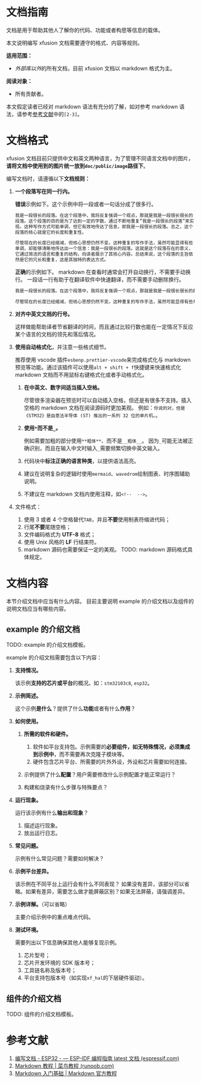 # 文档指南

文档是用于帮助其他人了解你的代码、功能或者构思等信息的载体。

本文说明编写 xfusion 文档需要遵守的格式、内容等规则。

**适用范围：**

- *外部库以外*的所有文档，目前 xfusion 文档以 markdown 格式为主。

**阅读对象：**

- 所有贡献者。

本文假定读者已经对 markdown 语法有充分的了解，如对参考 markdown 语法，请参考[参考文献](#参考文献)中的`[2-3]`。

# 文档格式

xfusion 文档目前只提供中文和英文两种语言，为了管理不同语言文档中的图片，**请将文档中使用到的图片统一放到`doc/public/image`路径下**。

编写文档时，请遵循以下**文档规则：**

1. **一个段落写在同一行内。**

   **错误**示例如下。这个示例中将一段或者一句话分成了很多行。

   ```markdown {.line-numbers}
   我是一段很长的段落。在这个段落中，我将反复强调一个观点，那就是我是一段很长很长的
   段落。这个段落的目的是为了达到一定的字数，通过不断地重复“我是一段很长的段落”来实
   现。这种写作方式可能单调，但它有效地传达了信息，即我是一段很长的段落。总之，这个
   段落的核心就是它的长度和重复性。

   尽管现在的长度已经缩减，但核心思想仍然不变。这种重复的写作手法，虽然可能显得有些
   单调，却能够清晰地传达出一个信息：我是一段很长的段落。这就是这个段落存在的意义，
   它通过简洁的语言和重复的结构，向读者展示了其核心内容。总结来说，这个段落的主旨依
   然是它的冗长和重复，这是其独特的表达方式。
   ```

   **正确**的示例如下。
   markdown 在查看时通常会打开自动换行，不需要手动换行。
   一段话一行有助于在翻译软件中快速翻译，而不需要手动删除换行。

   ```markdown {.line-numbers}
   我是一段很长的段落。在这个段落中，我将反复强调一个观点，那就是我是一段很长很长的段落。这个段落的目的是为了达到一定的字数，通过不断地重复“我是一段很长的段落”来实现。这种写作方式可能单调，但它有效地传达了信息，即我是一段很长的段落。总之，这个段落的核心就是它的长度和重复性。

   尽管现在的长度已经缩减，但核心思想仍然不变。这种重复的写作手法，虽然可能显得有些单调，却能够清晰地传达出一个信息：我是一段很长的段落。这就是这个段落存在的意义，它通过简洁的语言和重复的结构，向读者展示了其核心内容。总结来说，这个段落的主旨依然是它的冗长和重复，这是其独特的表达方式。
   ```

1. **对齐中英文文档的行号。**

   这样做能帮助译者节省翻译的时间，而且通过比较行数也能在一定情况下反应某个语言的文档的领先和落后情况。

1. **使用自动格式化**，并注意一些格式细节。

   推荐使用 vscode 插件`esbenp.prettier-vscode`来完成格式化与 markdown 预览等功能。通过该插件可以使用`alt + shift + f`快捷键来快速格式化 markdown 文档而不用鼠标右键格式化或者手动格式化。

   1. **在中英文、数字间适当插入空格。**

      尽管很多渲染器在预览时可以自动插入空格，但还是有很多不支持。插入空格的 markdown 文档在阅读源码时更加美观。
      例如：`你说的对，但是《STM32》是由意法半导体 (ST) 推出的一系列 32 位的单片机。`。

   1. **使用`*`而不是`_`。**

      例如需要加粗的部分使用`**粗体**`、而不是`__粗体__`。
      因为`_`可能无法被正确识别，而且在输入中文时输入`_`需要频繁切换中英文输入。

   1. 代码块中**标注正确的语言种类**，以提供语法高亮。
   1. 建议在说明复杂的逻辑时使用`mermaid`、`wavedrom`绘制图表、时序图辅助说明。
   1. 不建议在 markdown 文档内使用注释，如`<!--  -->`。

1. 文件格式：

   1. 使用 3 或者 4 个空格替代`TAB`，并且**不要**使用制表符缩进代码；
   1. 行尾**不要**尾随空格；
   1. 文件编码格式为 **UTF-8** 格式；
   1. 使用 Unix 风格的 **LF** 行结束符。
   1. markdown 源码也需要保证一定的美观。
      TODO: markdown 源码格式具体规定。

# 文档内容

本节介绍文档中应当有什么内容。
目前主要说明 example 的介绍文档以及组件的说明文档应当有哪些内容。

## example 的介绍文档

TODO: example 的介绍文档模板。

example 的介绍文档需要包含以下内容：

1. **支持情况。**

   该示例**支持的芯片或平台**的概况。如：`stm32103c8`, `esp32`。

1. **示例简述。**

   这个示例**是什么**？提供了什么**功能**或者有什么**作用**？

1. **如何使用。**

   1. **所需的软件和硬件。**

      1. 软件如平台支持包。示例需要的**必要组件，如无特殊情况，必须集成到示例中**，而不需要再次克隆子模块等。
      1. 硬件包含芯片平台、所需要的片外外设，外设和芯片需要如何连接。

   1. 示例提供了什么**配置**？用户需要修改什么示例配置才能正常运行？
   1. 构建和烧录有什么步骤与特殊要点？

1. **运行现象。**

   运行该示例有什么**输出和现象**？

   1. 描述运行现象。
   1. 放出运行日志。

1. **常见问题。**

   示例有什么常见问题？需要如何解决？

1. **示例平台差异。**

   该示例在不同平台上运行会有什么不同表现？
   如果没有差异，该部分可以省略。如果有差异，需要怎么做才能屏蔽区别？如果无法屏蔽，请强调差异。

1. **示例详解。**（可以省略）

   主要介绍示例中的重点难点代码。

1. **测试环境。**

   需要列出以下信息确保其他人能够复现示例。

   1. 芯片型号；
   1. 芯片开发环境的 SDK 版本号；
   1. 工具链名称及版本号；
   1. 平台支持包版本号（如实现`xf_hal`的下层硬件驱动）。

## 组件的介绍文档

TODO: 组件的介绍文档模板。

# 参考文献

1. [编写文档 - ESP32 - — ESP-IDF 编程指南 latest 文档 (espressif.com)](https://docs.espressif.com/projects/esp-idf/zh_CN/latest/esp32/contribute/documenting-code.html)
1. [Markdown 教程 | 菜鸟教程 (runoob.com)](https://www.runoob.com/markdown/md-tutorial.html)
1. [Markdown 入门基础 | Markdown 官方教程](https://markdown.com.cn/intro.html)
